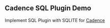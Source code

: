 ## Cadence SQL Plugin Demo
Implement SQL Plugin with SQLITE for [Cadence](https://github.com/uber/cadence/blob/master/docs/persistence.md)
